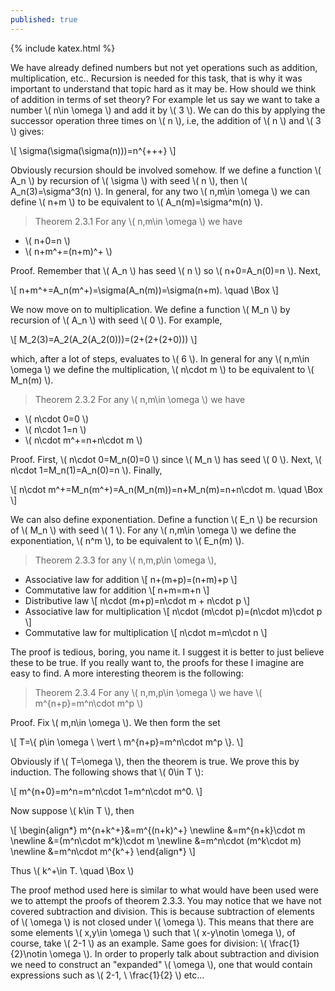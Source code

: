 ```yaml
---
published: true
---
```

{% include katex.html %}

We have already defined numbers but not yet operations such as addition, multiplication, etc.. Recursion is needed for this task, that is why it was important to understand that topic hard as it may be. How should we think of addition in terms of set theory? For example let us say we want to take a number \\( n\in \omega \\) and add it by \\( 3 \\). We can do this by applying the successor operation three times on \\( n \\), i.e, the addition of \\( n \\) and \\( 3 \\) gives:

\\[ \sigma(\sigma(\sigma(n)))=n^{+++} \\] 

Obviously recursion should be involved somehow. If we define a function \\( A_n \\) by recursion of \\( \sigma \\) with seed \\( n \\), then \\( A_n(3)=\sigma^3(n) \\). In general, for any two \\( n,m\in \omega \\) we can define \\( n+m \\) to be equivalent to \\( A_n(m)=\sigma^m(n) \\).

> Theorem 2.3.1 For any \\( n,m\in \omega \\) we have
- \\( n+0=n \\)
- \\( n+m^+=(n+m)^+ \\)

Proof. Remember that \\( A_n \\) has seed \\( n \\) so \\( n+0=A_n(0)=n \\). Next,

\\[ n+m^+=A_n(m^+)=\sigma(A_n(m))=\sigma(n+m). \quad \Box \\]

We now move on to multiplication. We define a function \\( M_n \\) by recursion of \\( A_n \\) with seed \\( 0 \\). For example, 

\\[ M_2(3)=A_2(A_2(A_2(0)))=(2+(2+(2+0))) \\]

which, after a lot of steps, evaluates to \\( 6 \\). In general for any \\( n,m\in \omega \\) we define the multiplication, \\( n\cdot m \\) to be equivalent to \\( M_n(m) \\).

> Theorem 2.3.2 For any \\( n,m\in \omega \\) we have
- \\( n\cdot 0=0 \\)
- \\( n\cdot 1=n \\)
- \\( n\cdot m^+=n+n\cdot m \\)

Proof. First, \\( n\cdot 0=M_n(0)=0 \\) since \\( M_n \\) has seed \\( 0 \\). Next, \\( n\cdot 1=M_n(1)=A_n(0)=n \\). Finally,

\\[ n\cdot m^+=M_n(m^+)=A_n(M_n(m))=n+M_n(m)=n+n\cdot m. \quad \Box \\]

We can also define exponentiation. Define a function \\( E_n \\) be recursion of \\( M_n \\) with seed \\( 1 \\). For any \\( n,m\in \omega \\) we define the exponentiation, \\( n^m \\), to be equivalent to \\( E_n(m) \\). 

> Theorem 2.3.3 for any \\( n,m,p\in \omega \\),
- Associative law for addition
\\[ n+(m+p)=(n+m)+p \\]
- Commutative law for addition
\\[ n+m=m+n \\]
- Distributive law
\\[ n\cdot (m+p)=n\cdot m + n\cdot p \\]
- Associative law for multiplication
\\[ n\cdot (m\cdot p)=(n\cdot m)\cdot p \\]
- Commutative law for multiplication
\\[ n\cdot m=m\cdot n \\]

The proof is tedious, boring, you name it. I suggest it is better to just believe these to be true. If you really want to, the proofs for these I imagine are easy to find. A more interesting theorem is the following: 

> Theorem 2.3.4 For any \\( n,m,p\in \omega \\) we have \\( m^{n+p}=m^n\cdot m^p \\)

Proof. Fix \\( m,n\in \omega \\). We then form the set

\\[ T=\\{ p\in \omega \ \vert \ m^{n+p}=m^n\cdot m^p \\}. \\]

Obviously if \\( T=\omega \\), then the theorem is true. We prove this by induction. The following shows that \\( 0\in T \\):

\\[ m^{n+0}=m^n=m^n\cdot 1=m^n\cdot m^0. \\]

Now suppose \\( k\in T \\), then

\\[ \begin{align\*} m^{n+k^+}&=m^{(n+k)^+} \newline &=m^{n+k}\cdot m \newline &=(m^n\cdot m^k)\cdot m \newline &=m^n\cdot (m^k\cdot m) \newline &=m^n\cdot m^{k^+} \end{align\*} \\]

Thus \\( k^+\in T. \quad \Box \\)

The proof method used here is similar to what would have been used were we to attempt the proofs of theorem 2.3.3. You may notice that we have not covered subtraction and division. This is because subtraction of elements of \\( \omega \\) is not closed under \\( \omega \\). This means that there are some elements \\( x,y\in \omega \\) such that \\( x-y\notin \omega \\), of course, take \\( 2-1 \\) as an example. Same goes for division: \\( \frac{1}{2}\notin \omega \\). In order to properly talk about subtraction and division we need to construct an "expanded" \\( \omega \\), one that would contain expressions such as \\( 2-1, \ \frac{1}{2} \\) etc...
